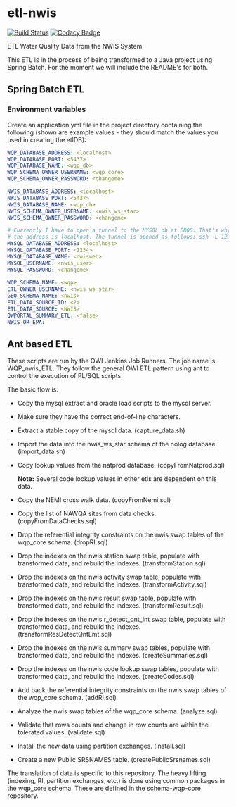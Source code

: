 # etl\-nwis

[![Build Status](https://travis-ci.org/NWQMC/etl-nwis.svg?branch=master)](https://travis-ci.org/NWQMC/etl-nwis)
[![Codacy Badge](https://api.codacy.com/project/badge/Grade/9cfcbdbc3cb64ca5bc2f2b90da8f63d7)](https://www.codacy.com/app/usgs_wma_dev/etl-nwis?utm_source=github.com&amp;utm_medium=referral&amp;utm_content=NWQMC/etl-nwis&amp;utm_campaign=Badge_Grade)

ETL Water Quality Data from the NWIS System

This ETL is in the process of being transformed to a Java project using Spring Batch. For the moment we will include the README's for both.

## Spring Batch ETL

### Environment variables
Create an application.yml file in the project directory containing the following (shown are example values - they should match the values you used in creating the etlDB):

```yaml
WQP_DATABASE_ADDRESS: <localhost>
WQP_DATABASE_PORT: <5437>
WQP_DATABASE_NAME: <wqp_db>
WQP_SCHEMA_OWNER_USERNAME: <wqp_core>
WQP_SCHEMA_OWNER_PASSWORD: <changeme>

NWIS_DATABASE_ADDRESS: <localhost>
NWIS_DATABASE_PORT: <5437>
NWIS_DATABASE_NAME: <wqp_db>
NWIS_SCHEMA_OWNER_USERNAME: <nwis_ws_star>
NWIS_SCHEMA_OWNER_PASSWORD: <changeme>

# Currently I have to open a tunnel to the MYSQL db at EROS. That's why
# the address is localhost. The tunnel is opened as follows: ssh -L 1234:localhost:3306 <actual_database_address
MYSQL_DATABASE_ADDRESS: <localhost>
MYSQL_DATABASE_PORT: <1234>
MYSQL_DATABASE_NAME: <nwisweb>
MYSQL_USERNAME: <nwis_user>
MYSQL_PASSWORD: <changeme>
      
WQP_SCHEMA_NAME: <wqp>
ETL_OWNER_USERNAME: <nwis_ws_star>
GEO_SCHEMA_NAME: <nwis>
ETL_DATA_SOURCE_ID: <2>
ETL_DATA_SOURCE: <NWIS>
QWPORTAL_SUMMARY_ETL: <false>
NWIS_OR_EPA:

```

## Ant based ETL
These scripts are run by the OWI Jenkins Job Runners. The job name is WQP\_nwis\_ETL. They follow the general OWI ETL pattern using ant to control the execution of PL/SQL scripts.

The basic flow is:

* Copy the mysql extract and oracle load scripts to the mysql server.

* Make sure they have the correct end-of-line characters.

* Extract a stable copy of the mysql data. (capture_data.sh)

* Import the data into the nwis\_ws\_star schema of the nolog database. (import_data.sh)

* Copy lookup values from the natprod database. (copyFromNatprod.sql)

	**Note:** Several code lookup values in other etls are dependent on this data.


* Copy the NEMI cross walk data. (copyFromNemi.sql)

* Copy the list of NAWQA sites from data checks. (copyFromDataChecks.sql)

* Drop the referential integrity constraints on the nwis swap tables of the wqp_core schema. (dropRI.sql)

* Drop the indexes on the nwis station swap table, populate with transformed data, and rebuild the indexes. (transformStation.sql)

* Drop the indexes on the nwis activity swap table, populate with transformed data, and rebuild the indexes. (transformActivity.sql)

* Drop the indexes on the nwis result swap table, populate with transformed data, and rebuild the indexes. (transformResult.sql)

* Drop the indexes on the nwis r\_detect\_qnt\_int swap table, populate with transformed data, and rebuild the indexes. (transformResDetectQntLmt.sql)

* Drop the indexes on the nwis summary swap tables, populate with transformed data, and rebuild the indexes. (createSummaries.sql)

* Drop the indexes on the nwis code lookup swap tables, populate with transformed data, and rebuild the indexes. (createCodes.sql)

* Add back the referential integrity constraints on the nwis swap tables of the wqp_core schema. (addRI.sql)

* Analyze the nwis swap tables of the wqp_core schema. (analyze.sql)

* Validate that rows counts and change in row counts are within the tolerated values. (validate.sql)

* Install the new data using partition exchanges. (install.sql)

* Create a new Public SRSNAMES table. (createPublicSrsnames.sql)

The translation of data is specific to this repository. The heavy lifting (indexing, RI, partition exchanges, etc.) is done using common packages in the wqp_core schema. These are defined in the schema-wqp-core repository.
